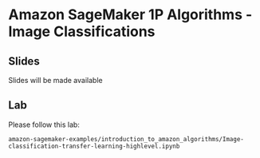 # Amazon SageMaker 1P Algorithms - Image Classifications

## Slides

Slides will be made available

## Lab

Please follow this lab:

`amazon-sagemaker-examples/introduction_to_amazon_algorithms/Image-classification-transfer-learning-highlevel.ipynb`

